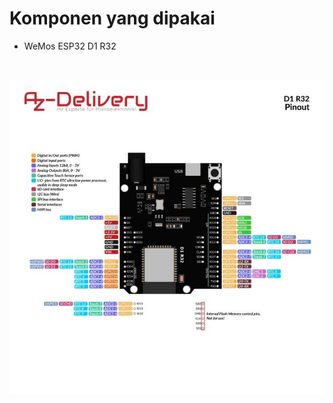 # Komponen yang dipakai

- WeMos ESP32 D1 R32
<img>
<p align="center">
        <img src="./docs/WhatsApp Image 2025-06-07 at 19.20.33.jpeg" />
</p>
